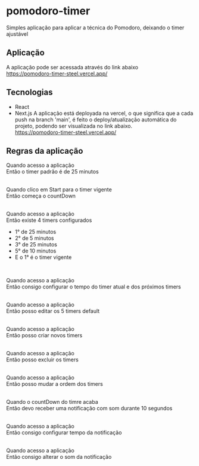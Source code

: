 # pomodoro-timer
Simples aplicação para aplicar a técnica do Pomodoro, deixando o timer ajustável

## Aplicação
A aplicação pode ser acessada através do link abaixo <br />
https://pomodoro-timer-steel.vercel.app/

## Tecnologias
 - React
 - Next.js
A aplicação está deployada na vercel, o que significa que a cada push na branch 'main', é feito o deploy/atualização automática do projeto, podendo ser visualizada no link abaixo. <br/>
https://pomodoro-timer-steel.vercel.app/ <br />

## Regras da aplicação
Quando acesso a aplicação <br />
Então o timer padrão é de 25 minutos <br />
<br />

Quando clico em Start para o timer vigente <br />
Então começa o countDown <br />
<br />

Quando acesso a aplicação <br />
Então existe 4 timers configurados <br />
 - 1° de 25 minutos
 - 2° de 5 minutos 
 - 3° de 25 minutos 
 - 5° de 10 minutos
 - E o 1° é o timer vigente
<br />

Quando acesso a aplicação <br />
Então consigo configurar o tempo do timer atual e dos próximos timers <br />
<br />

Quando acesso a aplicação <br />
Então posso editar os 5 timers default <br />
<br />

Quando acesso a aplicação <br />
Então posso criar novos timers  <br />
<br />

Quando acesso a aplicação <br />
Então posso excluir os timers  <br />
<br />

Quando acesso a aplicação  <br />
Então posso mudar a ordem dos timers <br />
<br />

Quando o countDown do timre acaba  <br />
Então devo receber uma notificação com som durante 10 segundos <br />
<br />
 
Quando acesso a aplicação <br />
Então consigo configurar tempo da notificação <br />
<br />
 
Quando acesso a aplicação <br />
Então consigo alterar o som da notificação <br />
<br />
 

